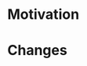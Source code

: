# Motivation

<!-- Why is this change necessary? Link issues here if applicable. -->

# Changes

<!-- What changes have been performed? -->
